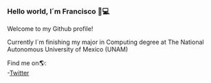### Hello world, I´m Francisco 👋💻

Welcome to my Github profile!

Currently I´m finishing my major in Computing degree at The National Autonomous University of Mexico (UNAM)

Find me on:earth_americas::  
-[Twitter](https://twitter.com/pacojavomx)
<!--
**PacoJavoMx/PacoJavoMx** is a ✨ _special_ ✨ repository because its `README.md` (this file) appears on your GitHub profile.

Here are some ideas to get you started:

- 🔭 I’m currently working on ...
- 🌱 I’m currently learning ...
- 👯 I’m looking to collaborate on ...
- 🤔 I’m looking for help with ...
- 💬 Ask me about ...
- 📫 How to reach me: ...
- 😄 Pronouns: ...
- ⚡ Fun fact: ...
-->
